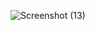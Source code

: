 ![Screenshot (13)](https://user-images.githubusercontent.com/87590496/137085590-d39fe5df-556d-4aa1-a278-be991c74355d.png)

